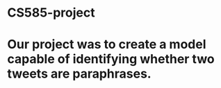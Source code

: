 # CS585-project

# Our project was to create a model capable of identifying whether two tweets are paraphrases.
